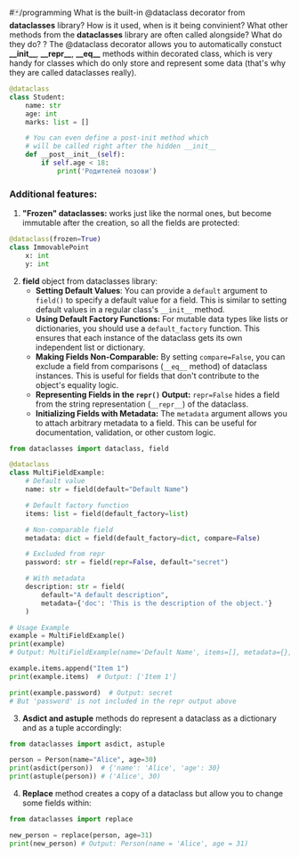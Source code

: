 #🃏/programming
What is the built-in @dataclass decorator from **dataclasses** library? How is it used, when is it being convinient? What other methods from the  **dataclasses** library are often called alongside? What do they do?
?
The @dataclass decorator allows you to automatically constuct **\_\_init\_\_**, **\_\_repr\_\_**, **\_\_eq\_\_** methods within decorated class, which is very handy for classes which do only store and represent some data (that's why they are called dataclasses really).
```python
@dataclass 
class Student:
	name: str
	age: int
	marks: list = []

	# You can even define a post-init method which
	# will be called right after the hidden __init__ 
	def __post__init__(self):
		if self.age < 18:
			print('Родителей позови')
```
### Additional features:
1. **"Frozen" dataclasses:** works just like the normal ones, but become immutable after the creation, so all the fields are protected:
```python
@dataclass(frozen=True)
class ImmovablePoint
	x: int
	y: int
```
2. **field** object from dataclasses library:
	- **Setting Default Values**: You can provide a `default` argument to `field()` to specify a default value for a field. This is similar to setting default values in a regular class's `__init__` method.
	- **Using Default Factory Functions:** For mutable data types like lists or dictionaries, you should use a `default_factory` function. This ensures that each instance of the dataclass gets its own independent list or dictionary.
	- **Making Fields Non-Comparable:** By setting `compare=False`, you can exclude a field from comparisons (`__eq__` method) of dataclass instances. This is useful for fields that don't contribute to the object's equality logic.
	- **Representing Fields in the `repr()` Output:** `repr=False` hides a field from the string representation (`__repr__`) of the dataclass.
	- **Initializing Fields with Metadata:** The `metadata` argument allows you to attach arbitrary metadata to a field. This can be useful for documentation, validation, or other custom logic.
```python
from dataclasses import dataclass, field

@dataclass
class MultiFieldExample:
    # Default value
    name: str = field(default="Default Name")

    # Default factory function
    items: list = field(default_factory=list)

    # Non-comparable field
    metadata: dict = field(default_factory=dict, compare=False)

    # Excluded from repr
    password: str = field(repr=False, default="secret")

    # With metadata
    description: str = field(
        default="A default description", 
        metadata={'doc': 'This is the description of the object.'}
    )

# Usage Example
example = MultiFieldExample()
print(example)
# Output: MultiFieldExample(name='Default Name', items=[], metadata={}, description='A default description')

example.items.append("Item 1")
print(example.items)  # Output: ['Item 1']

print(example.password)  # Output: secret 
# But 'password' is not included in the repr output above
```
3. **Asdict and astuple** methods do represent a dataclass as a dictionary and as a tuple accordingly:
```python
from dataclasses import asdict, astuple

person = Person(name="Alice", age=30)
print(asdict(person))  # {'name': 'Alice', 'age': 30}
print(astuple(person)) # ('Alice', 30)
```
4. **Replace** method creates a copy of a dataclass but allow you to change some fields within:
```python
from dataclasses import replace

new_person = replace(person, age=31)
print(new_person) # Output: Person(name = 'Alice', age = 31)
```
